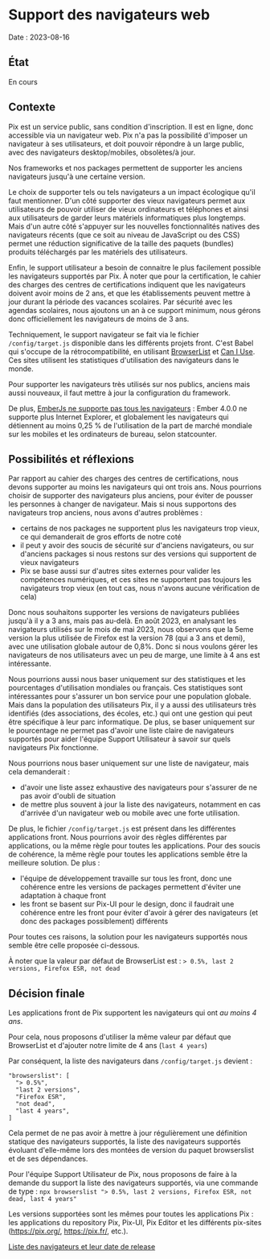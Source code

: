 # Support des navigateurs web

Date : 2023-08-16

## État

En cours

## Contexte

Pix est un service public, sans condition d'inscription. Il est en ligne, donc accessible via un navigateur web. Pix n'a pas la possibilité d'imposer un navigateur à ses utilisateurs, et doit pouvoir répondre à un large public, avec des navigateurs desktop/mobiles, obsolètes/à jour.

Nos frameworks et nos packages permettent de supporter les anciens navigateurs jusqu'à une certaine version.

Le choix de supporter tels ou tels navigateurs a un impact écologique qu'il faut mentionner. D'un côté supporter des vieux navigateurs permet aux utilisateurs de pouvoir utiliser de vieux ordinateurs et téléphones et ainsi aux utilisateurs de garder leurs matériels informatiques plus longtemps. Mais d'un autre côté s'appuyer sur les nouvelles fonctionnalités natives des navigateurs récents (que ce soit au niveau de JavaScript ou des CSS) permet une réduction significative de la taille des paquets (bundles) produits téléchargés par les matériels des utilisateurs.

Enfin, le support utilisateur a besoin de connaitre le plus facilement possible les navigateurs supportés par Pix.
À noter que pour la certification, le cahier des charges des centres de certifications indiquent que les navigateurs doivent avoir moins de 2 ans, et que les établissements peuvent mettre à jour durant la période des vacances scolaires. Par sécurité avec les agendas scolaires, nous ajoutons un an à ce support minimum, nous gérons donc officiellement les navigateurs de moins de 3 ans.

Techniquement, le support navigateur se fait via le fichier `/config/target.js` disponible dans les différents projets front. C'est Babel qui s'occupe de la rétrocompatibilité, en utilisant [BrowserList](https://github.com/browserslist/browserslist) et [Can I Use](https://caniuse.com/).
Ces sites utilisent les statistiques d'utilisation des navigateurs dans le monde.

Pour supporter les navigateurs très utilisés sur nos publics, anciens mais aussi nouveaux, il faut  mettre à jour la configuration du framework. 

De plus, [EmberJs ne supporte pas tous les navigateurs](https://emberjs.com/browser-support/) : Ember 4.0.0 ne supporte plus Internet Explorer, et globalement les navigateurs qui détiennent au moins 0,25 % de l'utilisation de la part de marché mondiale sur les mobiles et les ordinateurs de bureau, selon statcounter. 

## Possibilités et réflexions

Par rapport au cahier des charges des centres de certifications, nous devons supporter au moins les navigateurs qui ont trois ans. 
Nous pourrions choisir de supporter des navigateurs plus anciens, pour éviter de pousser les personnes à changer de navigateur.
Mais si nous supportons des navigateurs trop anciens, nous avons d'autres problèmes : 
- certains de nos packages ne supportent plus les navigateurs trop vieux, ce qui demanderait de gros efforts de notre coté
- il peut y avoir des soucis de sécurité sur d'anciens navigateurs, ou sur d'anciens packages si nous restons sur des versions qui supportent de vieux navigateurs
- Pix se base aussi sur d'autres sites externes pour valider les compétences numériques, et ces sites ne supportent pas toujours les navigateurs trop vieux (en tout cas, nous n'avons aucune vérification de cela)

Donc nous souhaitons supporter les versions de navigateurs publiées jusqu'à il y a 3 ans, mais pas au-delà.
En août 2023, en analysant les navigateurs utilisés sur le mois de mai 2023, nous observons que la 5eme version la plus utilisée de Firefox est la version 78 (qui a 3 ans et demi), avec une utilisation globale autour de 0,8%.
Donc si nous voulons gérer les navigateurs de nos utilisateurs avec un peu de marge, une limite à 4 ans est intéressante.

Nous pourrions aussi nous baser uniquement sur des statistiques et les pourcentages d'utilisation mondiales ou français. Ces statistiques sont intéressantes pour s'assurer un bon service pour une population globale. Mais dans la population des utilisateurs Pix, il y a aussi des utilisateurs très identifiés (des associations, des écoles, etc.) qui ont une gestion qui peut être spécifique à leur parc informatique.
De plus, se baser uniquement sur le pourcentage ne permet pas d'avoir une liste claire de navigateurs supportés pour aider l'équipe Support Utilisateur à savoir sur quels navigateurs Pix fonctionne.

Nous pourrions nous baser uniquement sur une liste de navigateur, mais cela demanderait : 
- d'avoir une liste assez exhaustive des navigateurs pour s'assurer de ne pas avoir d'oubli de situation
- de mettre plus souvent à jour la liste des navigateurs, notamment en cas d'arrivée d'un navigateur web ou mobile avec une forte utilisation.

De plus, le fichier `/config/target.js` est présent dans les différentes applications front.
Nous pourrions avoir des règles différentes par applications, ou la même règle pour toutes les applications.
Pour des soucis de cohérence, la même règle pour toutes les applications semble être la meilleure solution. De plus : 
- l'équipe de développement travaille sur tous les front, donc une cohérence entre les versions de packages permettent d'éviter une adaptation à chaque front
- les front se basent sur Pix-UI pour le design, donc il faudrait une cohérence entre les front pour éviter d'avoir à gérer des navigateurs (et donc des packages possiblement) différents

Pour toutes ces raisons, la solution pour les navigateurs supportés nous semble être celle proposée ci-dessous.

À noter que la valeur par défaut de BrowserList est : `> 0.5%, last 2 versions, Firefox ESR, not dead`

## Décision finale

Les applications front de Pix supportent les navigateurs qui ont *au moins 4 ans*.

Pour cela, nous proposons d'utiliser la même valeur par défaut que BrowserList et d'ajouter notre limite de 4 ans (`last 4 years`)

Par conséquent, la liste des navigateurs dans `/config/target.js` devient :
```
"browserslist": [
  "> 0.5%",
  "last 2 versions",
  "Firefox ESR",
  "not dead",
  "last 4 years",
]
```

Cela permet de ne pas avoir à mettre à jour régulièrement une définition statique des navigateurs supportés, la liste des navigateurs supportés évoluant d'elle-même lors des montées de version du paquet browserslist et de ses dépendances.

Pour l'équipe Support Utilisateur de Pix, nous proposons de faire à la demande du support la liste des navigateurs supportés, via une commande de type : `npx browserslist "> 0.5%, last 2 versions, Firefox ESR, not dead, last 4 years"`

Les versions supportées sont les mêmes pour toutes les applications Pix : les applications du repository Pix, Pix-UI, Pix Editor et les différents pix-sites (https://pix.org/, https://pix.fr/, etc.).

[Liste des navigateurs et leur date de release](https://en.wikipedia.org/wiki/Timeline_of_web_browsers)
